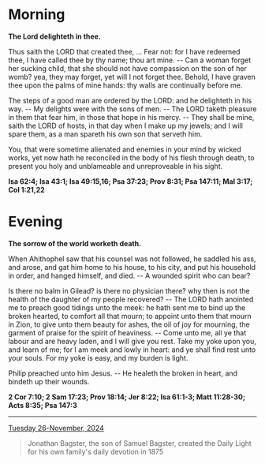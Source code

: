 # Morning

**The Lord delighteth in thee.**
 
Thus saith the LORD that created thee, ... Fear not: for I have redeemed thee, I have called thee by thy name; thou art mine. -- Can a woman forget her sucking child, that she should not have compassion on the son of her womb? yea, they may forget, yet will I not forget thee. Behold, I have graven thee upon the palms of mine hands: thy walls are continually before me.
 
The steps of a good man are ordered by the LORD: and he delighteth in his way. -- My delights were with the sons of men. -- The LORD taketh pleasure in them that fear him, in those that hope in his mercy. -- They shall be mine, saith the LORD of hosts, in that day when I make up my jewels; and I will spare them, as a man spareth his own son that serveth him.
 
You, that were sometime alienated and enemies in your mind by wicked works, yet now hath he reconciled in the body of his flesh through death, to present you holy and unblameable and unreproveable in his sight.  

**Isa 62:4; Isa 43:1; Isa 49:15,16; Psa 37:23; Prov 8:31; Psa 147:11; Mal 3:17; Col 1:21,22**

# Evening

**The sorrow of the world worketh death.**
 
When Ahithophel saw that his counsel was not followed, he saddled his ass, and arose, and gat him home to his house, to his city, and put his household in order, and hanged himself, and died. -- A wounded spirit who can bear?
 
Is there no balm in Gilead? is there no physician there? why then is not the health of the daughter of my people recovered? -- The LORD hath anointed me to preach good tidings unto the meek: he hath sent me to bind up the broken hearted, to comfort all that mourn; to appoint unto them that mourn in Zion, to give unto them beauty for ashes, the oil of joy for mourning, the garment of praise for the spirit of heaviness. -- Come unto me, all ye that labour and are heavy laden, and I will give you rest. Take my yoke upon you, and learn of me; for I am meek and lowly in heart: and ye shall find rest unto your souls. For my yoke is easy, and my burden is light.
 
Philip preached unto him Jesus. -- He healeth the broken in heart, and bindeth up their wounds.  

**2 Cor 7:10; 2 Sam 17:23; Prov 18:14; Jer 8:22; Isa 61:1-3; Matt 11:28-30; Acts 8:35; Psa 147:3**

---

[Tuesday 26-November, 2024](https://t.me/s/daily_light)

> Jonathan Bagster, the son of Samuel Bagster, created the Daily Light for his own family's daily devotion in 1875

